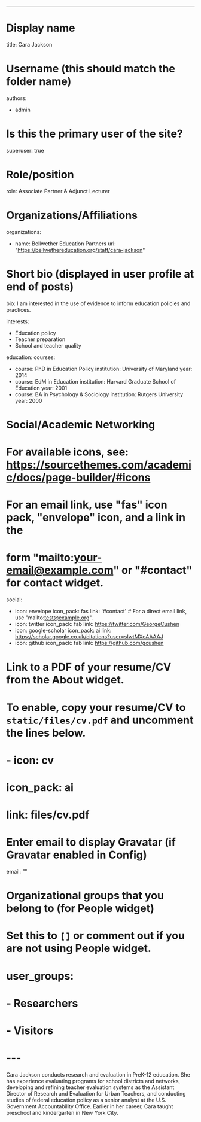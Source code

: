 ---
# Display name
title: Cara Jackson

# Username (this should match the folder name)
authors:
- admin

# Is this the primary user of the site?
superuser: true

# Role/position
role: Associate Partner & Adjunct Lecturer

# Organizations/Affiliations
organizations:
- name: Bellwether Education Partners
  url: "https://bellwethereducation.org/staff/cara-jackson"

# Short bio (displayed in user profile at end of posts)
bio: I am interested in the use of evidence to inform education policies and practices. 

interests:
- Education policy
- Teacher preparation 
- School and teacher quality

education:
  courses:
  - course: PhD in Education Policy
    institution: University of Maryland
    year: 2014
  - course: EdM in Education 
    institution: Harvard Graduate School of Education
    year: 2001
  - course: BA in Psychology & Sociology 
    institution: Rutgers University 
    year: 2000

# Social/Academic Networking
# For available icons, see: https://sourcethemes.com/academic/docs/page-builder/#icons
#   For an email link, use "fas" icon pack, "envelope" icon, and a link in the
#   form "mailto:your-email@example.com" or "#contact" for contact widget.
social:
- icon: envelope
  icon_pack: fas
  link: '#contact'  # For a direct email link, use "mailto:test@example.org".
- icon: twitter
  icon_pack: fab
  link: https://twitter.com/GeorgeCushen
- icon: google-scholar
  icon_pack: ai
  link: https://scholar.google.co.uk/citations?user=sIwtMXoAAAAJ
- icon: github
  icon_pack: fab
  link: https://github.com/gcushen
# Link to a PDF of your resume/CV from the About widget.
# To enable, copy your resume/CV to `static/files/cv.pdf` and uncomment the lines below.
# - icon: cv
#   icon_pack: ai
#   link: files/cv.pdf

# Enter email to display Gravatar (if Gravatar enabled in Config)
email: ""

# Organizational groups that you belong to (for People widget)
#   Set this to `[]` or comment out if you are not using People widget.
# user_groups:
# - Researchers
# - Visitors
# ---

Cara Jackson conducts research and evaluation in PreK-12 education. She has experience evaluating programs for school districts and networks, developing and refining teacher evaluation systems as the Assistant Director of Research and Evaluation for Urban Teachers, and conducting studies of federal education policy as a senior analyst at the U.S. Government Accountability Office. Earlier in her career, Cara taught preschool and kindergarten in New York City.

